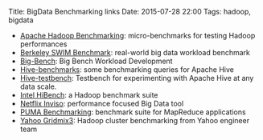Title: BigData Benchmarking links
Date: 2015-07-28 22:00
Tags: hadoop, bigdata

- [Apache Hadoop Benchmarking](https://issues.apache.org/jira/browse/MAPREDUCE-3561): micro-benchmarks for testing Hadoop performances
- [Berkeley SWIM Benchmark](https://github.com/SWIMProjectUCB/SWIM/wiki): real-world big data workload benchmark
- [Big-Bench](https://github.com/intel-hadoop/Big-Bench): Big Bench Workload Development
- [Hive-benchmarks](https://github.com/yhuai/hive-benchmarks): some benchmarking queries for Apache Hive
- [Hive-testbench](https://github.com/cartershanklin/hive-testbench): Testbench for experimenting with Apache Hive at any data scale.
- [Intel HiBench](https://github.com/intel-hadoop/HiBench): a Hadoop benchmark suite
- [Netflix Inviso](https://hadoopsummit.uservoice.com/forums/242807-hadoop-deployment-operations-track/suggestions/5568461-inviso-maximizing-big-data-performance-at-netflix): performance focused Big Data tool
- [PUMA Benchmarking](https://issues.apache.org/jira/browse/MAPREDUCE-5116): benchmark suite for MapReduce applications
- [Yahoo Gridmix3](https://developer.yahoo.com/blogs/hadoop/gridmix3-emulating-production-workload-apache-hadoop-450.html): Hadoop cluster benchmarking from Yahoo engineer team

